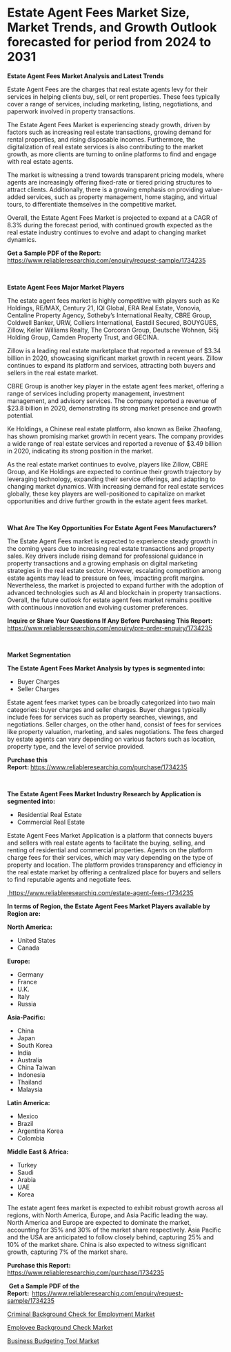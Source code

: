 <p><h1>Estate Agent Fees Market Size, Market Trends, and Growth Outlook forecasted for period from 2024 to 2031</h1></p><p><strong>Estate Agent Fees Market Analysis and Latest Trends</strong></p>
<p><p>Estate Agent Fees are the charges that real estate agents levy for their services in helping clients buy, sell, or rent properties. These fees typically cover a range of services, including marketing, listing, negotiations, and paperwork involved in property transactions.</p><p>The Estate Agent Fees Market is experiencing steady growth, driven by factors such as increasing real estate transactions, growing demand for rental properties, and rising disposable incomes. Furthermore, the digitalization of real estate services is also contributing to the market growth, as more clients are turning to online platforms to find and engage with real estate agents.</p><p>The market is witnessing a trend towards transparent pricing models, where agents are increasingly offering fixed-rate or tiered pricing structures to attract clients. Additionally, there is a growing emphasis on providing value-added services, such as property management, home staging, and virtual tours, to differentiate themselves in the competitive market.</p><p>Overall, the Estate Agent Fees Market is projected to expand at a CAGR of 8.3% during the forecast period, with continued growth expected as the real estate industry continues to evolve and adapt to changing market dynamics.</p></p>
<p><strong>Get a Sample PDF of the Report:&nbsp;</strong> <a href="https://www.reliableresearchiq.com/enquiry/request-sample/1734235">https://www.reliableresearchiq.com/enquiry/request-sample/1734235</a></p>
<p>&nbsp;</p>
<p><strong>Estate Agent Fees Major Market Players</strong></p>
<p><p>The estate agent fees market is highly competitive with players such as Ke Holdings, RE/MAX, Century 21, IQI Global, ERA Real Estate, Vonovia, Centaline Property Agency, Sotheby’s International Realty, CBRE Group, Coldwell Banker, URW, Colliers International, Eastdil Secured, BOUYGUES, Zillow, Keller Williams Realty, The Corcoran Group, Deutsche Wohnen, 5i5j Holding Group, Camden Property Trust, and GECINA.</p><p>Zillow is a leading real estate marketplace that reported a revenue of $3.34 billion in 2020, showcasing significant market growth in recent years. Zillow continues to expand its platform and services, attracting both buyers and sellers in the real estate market. </p><p>CBRE Group is another key player in the estate agent fees market, offering a range of services including property management, investment management, and advisory services. The company reported a revenue of $23.8 billion in 2020, demonstrating its strong market presence and growth potential.</p><p>Ke Holdings, a Chinese real estate platform, also known as Beike Zhaofang, has shown promising market growth in recent years. The company provides a wide range of real estate services and reported a revenue of $3.49 billion in 2020, indicating its strong position in the market.</p><p>As the real estate market continues to evolve, players like Zillow, CBRE Group, and Ke Holdings are expected to continue their growth trajectory by leveraging technology, expanding their service offerings, and adapting to changing market dynamics. With increasing demand for real estate services globally, these key players are well-positioned to capitalize on market opportunities and drive further growth in the estate agent fees market.</p></p>
<p>&nbsp;</p>
<p><strong>What Are The Key Opportunities For Estate Agent Fees Manufacturers?</strong></p>
<p><p>The Estate Agent Fees market is expected to experience steady growth in the coming years due to increasing real estate transactions and property sales. Key drivers include rising demand for professional guidance in property transactions and a growing emphasis on digital marketing strategies in the real estate sector. However, escalating competition among estate agents may lead to pressure on fees, impacting profit margins. Nevertheless, the market is projected to expand further with the adoption of advanced technologies such as AI and blockchain in property transactions. Overall, the future outlook for estate agent fees market remains positive with continuous innovation and evolving customer preferences.</p></p>
<p><strong>Inquire or Share Your Questions If Any Before Purchasing This Report:</strong> <a href="https://www.reliableresearchiq.com/enquiry/pre-order-enquiry/1734235">https://www.reliableresearchiq.com/enquiry/pre-order-enquiry/1734235</a></p>
<p>&nbsp;</p>
<p><strong>Market Segmentation</strong></p>
<p><strong>The Estate Agent Fees Market Analysis by types is segmented into:</strong></p>
<p><ul><li>Buyer Charges</li><li>Seller Charges</li></ul></p>
<p><p>Estate agent fees market types can be broadly categorized into two main categories: buyer charges and seller charges. Buyer charges typically include fees for services such as property searches, viewings, and negotiations. Seller charges, on the other hand, consist of fees for services like property valuation, marketing, and sales negotiations. The fees charged by estate agents can vary depending on various factors such as location, property type, and the level of service provided.</p></p>
<p><strong>Purchase this Report:&nbsp;</strong><a href="https://www.reliableresearchiq.com/purchase/1734235">https://www.reliableresearchiq.com/purchase/1734235</a></p>
<p>&nbsp;</p>
<p><strong>The Estate Agent Fees Market Industry Research by Application is segmented into:</strong></p>
<p><ul><li>Residential Real Estate</li><li>Commercial Real Estate</li></ul></p>
<p><p>Estate Agent Fees Market Application is a platform that connects buyers and sellers with real estate agents to facilitate the buying, selling, and renting of residential and commercial properties. Agents on the platform charge fees for their services, which may vary depending on the type of property and location. The platform provides transparency and efficiency in the real estate market by offering a centralized place for buyers and sellers to find reputable agents and negotiate fees.</p></p>
<p><a href="https://www.reliableresearchiq.com/estate-agent-fees-r1734235">&nbsp;https://www.reliableresearchiq.com/estate-agent-fees-r1734235</a></p>
<p><strong>In terms of Region, the Estate Agent Fees Market Players available by Region are:</strong></p>
<p>
    <p> <strong> North America: </strong>
        <ul>
            <li>United States</li>
            <li>Canada</li>
        </ul>
        </p> 
    <p> <strong> Europe: </strong>
        <ul>
            <li>Germany</li>
            <li>France</li>
            <li>U.K.</li>
            <li>Italy</li>
            <li>Russia</li>
        </ul>
        </p> 
    <p> <strong> Asia-Pacific: </strong>
        <ul>
            <li>China</li>
            <li>Japan</li>
            <li>South Korea</li>
            <li>India</li>
            <li>Australia</li>
            <li>China Taiwan</li>
            <li>Indonesia</li>
            <li>Thailand</li>
            <li>Malaysia</li>
        </ul>
        </p> 
    <p> <strong> Latin America: </strong>
        <ul>
            <li>Mexico</li>
            <li>Brazil</li>
            <li>Argentina Korea</li>
            <li>Colombia</li>
        </ul>
        </p> 
    <p> <strong> Middle East & Africa: </strong>
        <ul>
            <li>Turkey</li>
            <li>Saudi</li>
            <li>Arabia</li>
            <li>UAE</li>
            <li>Korea</li>
        </ul>
    </p>
    </p>
<p><p>The estate agent fees market is expected to exhibit robust growth across all regions, with North America, Europe, and Asia Pacific leading the way. North America and Europe are expected to dominate the market, accounting for 35% and 30% of the market share respectively. Asia Pacific and the USA are anticipated to follow closely behind, capturing 25% and 10% of the market share. China is also expected to witness significant growth, capturing 7% of the market share.</p></p>
<p><strong>Purchase this Report: </strong><a href="https://www.reliableresearchiq.com/purchase/1734235">https://www.reliableresearchiq.com/purchase/1734235</a></p>
<p>&nbsp;<strong>Get a Sample PDF of the Report:&nbsp;&nbsp;</strong><a href="https://www.reliableresearchiq.com/enquiry/request-sample/1734235">https://www.reliableresearchiq.com/enquiry/request-sample/1734235</a></p>
<p><strong></strong></p>
<p><p><a href="https://github.com/LarryPearsongXXfvf/Market-Research-Report-List-1/blob/main/criminal-background-check-for-employment-market.md">Criminal Background Check for Employment Market</a></p><p><a href="https://github.com/brendafegmorris532/Market-Research-Report-List-1/blob/main/employee-background-check-market.md">Employee Background Check Market</a></p><p><a href="https://github.com/hrhzhypq19/Market-Research-Report-List-1/blob/main/business-budgeting-tool-market.md">Business Budgeting Tool Market</a></p></p>
